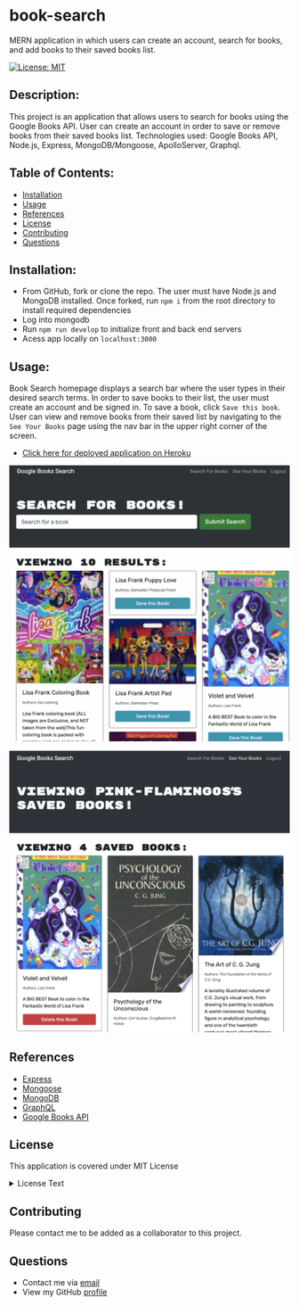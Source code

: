 # book-search

MERN application in which users can create an account, search for books, and add books to their saved books list.

[![License: MIT](https://img.shields.io/badge/License-MIT-yellow.svg)](https://opensource.org/licenses/MIT) 
## Description: 

This project is an application that allows users to search for books using the Google Books API. User can create an account in order to save or remove books from their saved books list. Technologies used: Google Books API, Node.js, Express, MongoDB/Mongoose, ApolloServer, Graphql.
   
## Table of Contents: 
- [Installation](#Installation)
- [Usage](#Usage)
- [References](#Refrences)
- [License](#license)
- [Contributing](#Contributing)
- [Questions](#Questions)

## Installation: 
   
* From GitHub, fork or clone the repo. The user must have Node.js and MongoDB installed. Once forked, run `npm i` from the root directory to install required dependencies
* Log into mongodb
* Run `npm run develop` to initialize front and back end servers
* Acess app locally on `localhost:3000`

## Usage: 

Book Search homepage displays a search bar where the user types in their desired search terms. In order to save books to their list, the user must create an account and be signed in. To save a book, click `Save this book`. User can view and remove books from their saved list by navigating to the `See Your Books` page using the nav bar in the upper right corner of the screen.

* [Click here for deployed application on Heroku]()

![Book Search Engine site displaying four book search results for 'Lisa Frank'](./assets/book-search-1.png)

![Book Search Engine site displaying user's 'Saved Books' page](./assets/book-search-2.png)

## References

* [Express](https://www.npmjs.com/package/express)
* [Mongoose](https://mongoosejs.com)
* [MongoDB](https://www.mongodb.com)
* [GraphQL](https://graphql.org/)
* [Google Books API](https://developers.google.com/books)


## License

This application is covered under MIT License

  <details>
    <summary>
      License Text
    </summary> 
 
  Copyright (c) 2022 a-donati
  
  Permission is hereby granted, free of charge, to any person obtaining a copy
  of this software and associated documentation files (the "Software"), to deal
  in the Software without restriction, including without limitation the rights
  to use, copy, modify, merge, publish, distribute, sublicense, and/or sell
  copies of the Software, and to permit persons to whom the Software is
  furnished to do so, subject to the following conditions:
        
  The above copyright notice and this permission notice shall be included in all
  copies or substantial portions of the Software.
        
  THE SOFTWARE IS PROVIDED "AS IS", WITHOUT WARRANTY OF ANY KIND, EXPRESS OR
  IMPLIED, INCLUDING BUT NOT LIMITED TO THE WARRANTIES OF MERCHANTABILITY,
  FITNESS FOR A PARTICULAR PURPOSE AND NONINFRINGEMENT. IN NO EVENT SHALL THE
  AUTHORS OR COPYRIGHT HOLDERS BE LIABLE FOR ANY CLAIM, DAMAGES OR OTHER
  LIABILITY, WHETHER IN AN ACTION OF CONTRACT, TORT OR OTHERWISE, ARISING FROM,
  OUT OF OR IN CONNECTION WITH THE SOFTWARE OR THE USE OR OTHER DEALINGS IN THE
  SOFTWARE.

  </details>


## Contributing

Please contact me to be added as a collaborator to this project.

## Questions

- Contact me via [email](mailto:angeladonati93@gmail.com)
- View my GitHub [profile](http://www.github.com/a-donati)